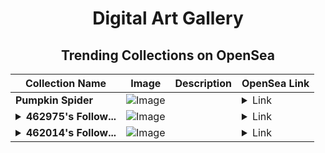<div align="center">

# Digital Art Gallery

## Trending Collections on OpenSea

| Collection Name                       | Image                                                                                     | Description                       | OpenSea Link                                                                                          |
|---------------------------------------|-------------------------------------------------------------------------------------------|-----------------------------------|--------------------------------------------------------------------------------------------------------|
| **Pumpkin Spider** | ![Image](https://i.seadn.io/s/raw/files/2ceab9dee0075e9fdae5940c0f3ef55f.gif?w=500&auto=format?w=200&auto=format) |  | <details><summary>Link</summary>[Pumpkin Spider](https://opensea.io/collection/pumpkin-spider)</details> |
| **<details><summary>462975's Follow...</summary>462975's Follower</details>** | ![Image](https://i.seadn.io/s/raw/files/19f9f090920392cc3650cbdf4361755b.png?w=500&auto=format?w=200&auto=format) |  | <details><summary>Link</summary>[462975's Follower](https://opensea.io/collection/462975-s-follower)</details> |
| **<details><summary>462014's Follow...</summary>462014's Follower</details>** | ![Image](https://i.seadn.io/s/raw/files/19f9f090920392cc3650cbdf4361755b.png?w=500&auto=format?w=200&auto=format) |  | <details><summary>Link</summary>[462014's Follower](https://opensea.io/collection/462014-s-follower)</details> |

</div>